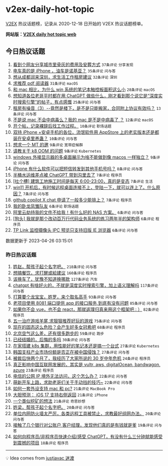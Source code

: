# v2ex-daily-hot-topic

[V2EX](https://www.v2ex.com/) 热议话题榜，记录从 2020-12-18 日开始的 V2EX 热议话题榜单。

**网站版：[V2EX daily hot topic web](https://boojack.github.io/v2ex-daily-hot-topic-web/)**

## 今日热议话题

<!-- TODAY BEGIN -->

1. [看到个网友分享城市里骨灰的费用及安葬方式](https://www.v2ex.com/t/935519) `37条评论` `分享发现`
1. [电车真的是 iPhone ，油车是诺基亚？](https://www.v2ex.com/t/935540) `35条评论` `问与答`
1. [想从成都润来深圳，求生活工作租房建议](https://www.v2ex.com/t/935543) `32条评论` `深圳`
1. [求推荐 pdf 阅读器](https://www.v2ex.com/t/935512) `31条评论` `macOS`
1. [和 mac 相比，为什么 win 系统的笔记本触控板面积这么小](https://www.v2ex.com/t/935515) `28条评论` `macOS`
1. [想知道各位老哥平时都在用 ChatGPT 做些什么，刚才看到那个说它是“深度实时搜索引擎”的帖子，有点感慨](https://www.v2ex.com/t/935523) `25条评论` `问与答`
1. [租房有噪音（3）--竟然是楼下，是不是只能搬家，合同附上协议有效吗？](https://www.v2ex.com/t/935546) `13条评论` `问与答`
1. [不是说 mac 不会中病毒么？我的 mac 是不是中病毒了 ？](https://www.v2ex.com/t/935525) `12条评论` `macOS`
1. [开个帖，记录裸辞后找工作过程。](https://www.v2ex.com/t/935542) `10条评论` `职场话题`
1. [双持 iPhone +安卓手机的各位，流氓软件用 AppStore 上的老实版本还是都装在安卓里养蛊？](https://www.v2ex.com/t/935518) `10条评论` `问与答`
1. [想求一个 MT 的邀](https://www.v2ex.com/t/935528) `9条评论` `宽带症候群`
1. [请教关于 k8 OOM 的问题](https://www.v2ex.com/t/935524) `9条评论` `Kubernetes`
1. [windows 外接显示器的多桌面展示为啥不能做到像 macos 一样独立？](https://www.v2ex.com/t/935522) `9条评论` `问与答`
1. [iPhone 有什么软件可以把短信转发到其他手机号吗？](https://www.v2ex.com/t/935532) `8条评论` `问与答`
1. [半桶水运维差点被 ChatGPT 带到沟里去了](https://www.v2ex.com/t/935568) `7条评论` `程序员`
1. [[吐个槽] 建筑工地施工时间是每天 6:00-23:00，真的是变态](https://www.v2ex.com/t/935554) `7条评论` `生活`
1. [win11 开机后，有时候远程桌面连接不上，登陆一下，就可以连上了。什么原因？](https://www.v2ex.com/t/935531) `7条评论` `问与答`
1. [github copilot X chat 申请了一般多少能排上？](https://www.v2ex.com/t/935529) `7条评论` `程序员`
1. [我的卧龙凤雏队友](https://www.v2ex.com/t/935569) `6条评论` `职场话题`
1. [阿里云劫持我的文件不给我！有什么好的 NAS 方案。](https://www.v2ex.com/t/935555) `6条评论` `问与答`
1. [[狗头] 我就是那个改动百万行代码业务系统的练习两年半的架构师](https://www.v2ex.com/t/935537) `6条评论` `程序员`
1. [TP Link 监控摄像头 IPC 预览只支持旧版 IE 浏览器](https://www.v2ex.com/t/935509) `6条评论` `问与答`

数据更新于 2023-04-26 03:15:01

<!-- TODAY END -->

### 昨日热议话题

<!-- YESTERDAY BEGIN -->

1. [姓赵，帮孩子起个名字吧。](https://www.v2ex.com/t/935271) `218条评论` `问与答`
1. [想搞餐饮，求打醒或給建议](https://www.v2ex.com/t/935237) `160条评论` `程序员`
1. [该换车了，犹豫不知道换哪款](https://www.v2ex.com/t/935364) `127条评论` `汽车`
1. [chatgpt 有啥好火的，不就是深度实时搜索引擎，加上语义理解吗](https://www.v2ex.com/t/935377) `117条评论` `问与答`
1. [打算要个龙宝宝，姓罗，来个取名高手](https://www.v2ex.com/t/935403) `93条评论` `问与答`
1. [老项目使用 8081 端口提供 app 的接口服务,到底有没有问题](https://www.v2ex.com/t/935265) `85条评论` `问与答`
1. [如果你不会 vue，也不会 react，那就返璞归真来用这个框架吧 : ）](https://www.v2ex.com/t/935283) `82条评论` `程序员`
1. [五一治疗游戏羊尾,求狠狠推荐好玩的游戏](https://www.v2ex.com/t/935349) `75条评论` `问与答`
1. [现在的固态这么危险？会产生好多女冠希吧](https://www.v2ex.com/t/935273) `68条评论` `程序员`
1. [北京空气这么差，还有很多跑步的](https://www.v2ex.com/t/935223) `59条评论` `跑步`
1. [已经结婚的，后悔的多吗](https://www.v2ex.com/t/935483) `30条评论` `问与答`
1. [在家搭建 k8s 集群，用性能好的笔记本还是搞一个台式](https://www.v2ex.com/t/935428) `27条评论` `Kubernetes`
1. [韩国支柱产业市场份额是否正在被中国侵蚀？](https://www.v2ex.com/t/935299) `27条评论` `问与答`
1. [被裁后快两个月了，我经历了大家所说的 30 岁中年危机](https://www.v2ex.com/t/935346) `24条评论` `程序员`
1. [真正影响中国互联网发展的，其实是 vultr, aws, digitalOcean, bandwagon, azure](https://www.v2ex.com/t/935371) `23条评论` `程序员`
1. [电信的公网 IP 境外无法访问，这个怎么办？](https://www.v2ex.com/t/935368) `22条评论` `问与答`
1. [萌新开车上路，求助老哥们关于手动挡的技巧~](https://www.v2ex.com/t/935254) `22条评论` `问与答`
1. [如何一套外设支持 mac 和 pc?](https://www.v2ex.com/t/935354) `21条评论` `MacBook Pro`
1. [大胆预测： iOS 17 支持右侧返回](https://www.v2ex.com/t/935306) `21条评论` `iPhone`
1. [一个类似挖矿的想法](https://www.v2ex.com/t/935226) `21条评论` `奇思妙想`
1. [姓梁，帮孩子起个名字吧。](https://www.v2ex.com/t/935454) `20条评论` `问与答`
1. [单位内网防火墙太严厉，各类远程工具被禁止，求教最好组网办法。](https://www.v2ex.com/t/935450) `20条评论` `问与答`
1. [接触了几个银行对公账户 客户经理，发现他们真的是有钱就是爹](https://www.v2ex.com/t/935285) `19条评论` `问与答`
1. [如何向程序员/非程序员快速介绍/感受 ChatGPT，有没有什么三分钟就能感受到震撼的项目](https://www.v2ex.com/t/935353) `18条评论` `程序员`

<!-- YESTERDAY END -->

---

💡 Idea comes from [justjavac 迷渡](https://github.com/justjavac/)
